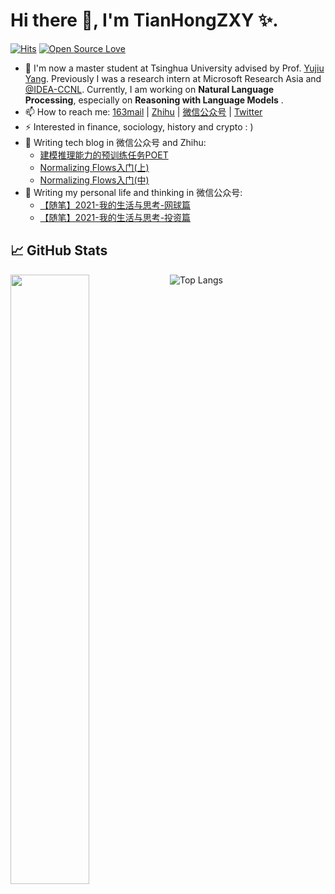 # Hi there 👋, I'm TianHongZXY ✨.
[![Hits](https://hits.seeyoufarm.com/api/count/incr/badge.svg?url=https%3A%2F%2Fgithub.com%2FTianHongZXY&count_bg=%2379C83D&title_bg=%23555555&icon=&icon_color=%23E7E7E7&title=hits&edge_flat=false)](https://hits.seeyoufarm.com)
[![Open Source Love](https://badges.frapsoft.com/os/v1/open-source.svg?v=102)](https://github.com/ellerbrock/open-source-badge/)

- 🌱 I'm now a master student at Tsinghua University advised by Prof. [Yujiu Yang](https://sites.google.com/view/iigroup-thu/home). Previously I was a research intern at Microsoft Research Asia and [@IDEA-CCNL](https://www.idea.edu.cn/research/ccnl.html). Currently, I am working on **Natural Language Processing**, especially on **Reasoning with Language Models** .
- 📫 How to reach me: [163mail](mailto:tianhongzxy@163.com) | [Zhihu](https://www.zhihu.com/people/tianhongzxy) | [微信公众号](https://mp.weixin.qq.com/s/sbeg4GpHbizDPUnipZCxrg) | [Twitter](https://twitter.com/tianhongzxy)
- ⚡ Interested in finance, sociology, history and crypto : )
- 📝 Writing tech blog in 微信公众号 and Zhihu: 
    - [建模推理能力的预训练任务POET](https://mp.weixin.qq.com/s/WW8XKE9WuSwx0X4Lo0CCdw)
    - [Normalizing Flows入门(上)](https://zhuanlan.zhihu.com/p/165577850)
    - [Normalizing Flows入门(中)](https://zhuanlan.zhihu.com/p/165984720)
- 🎾 Writing my personal life and thinking in 微信公众号:
    - [【随笔】2021-我的生活与思考-网球篇](https://mp.weixin.qq.com/s/Xt_XK7Qqm-HOqtPdXBxDjA)
    - [【随笔】2021-我的生活与思考-投资篇](https://mp.weixin.qq.com/s/XCQkCacJkhKzccIBcCch0A)

## &#x1f4c8; GitHub Stats

<a href="https://tianhongzxy.github.io/">
    <img align="left" width="50%" src="https://github-readme-stats.vercel.app/api?username=tianhongzxy&show_icons=true" />
</a>

![Top Langs](https://github-readme-stats.vercel.app/api/top-langs/?username=tianhongzxy&layout=compact)
